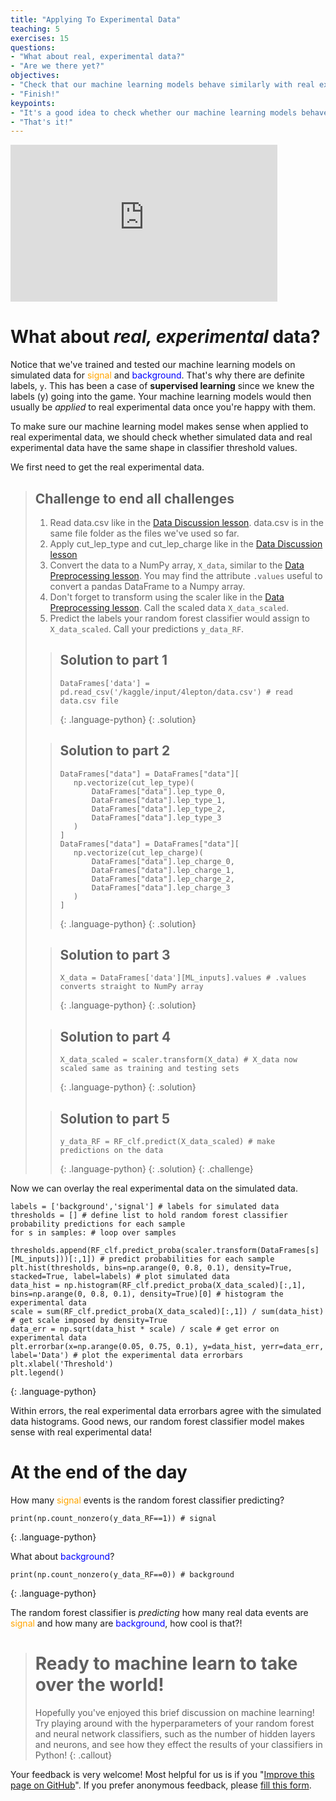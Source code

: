 ```yaml
---
title: "Applying To Experimental Data"
teaching: 5
exercises: 15
questions:
- "What about real, experimental data?"
- "Are we there yet?"
objectives:
- "Check that our machine learning models behave similarly with real experimental data."
- "Finish!"
keypoints:
- "It's a good idea to check whether our machine learning models behave well with real experimental data."
- "That's it!"
---
```


<iframe width="427" height="251" src="https://www.youtube.com/embed?v=pGkvG-Jls9E&list=PLKZ9c4ONm-VmHsMKImIDEMsZI1Vp0UY-Z&index=11&ab_channel=HEPSoftwareFoundation" frameborder="0" allow="accelerometer; autoplay; encrypted-media; gyroscope; picture-in-picture" allowfullscreen></iframe>

# What about *real, experimental* data?

Notice that we've trained and tested our machine learning models on simulated data for <span style="color:orange">signal</span> and <span style="color:blue">background</span>. That's why there are definite labels, `y`. This has been a case of **supervised learning** since we knew the labels (y) going into the game. Your machine learning models would then usually be *applied* to real experimental data once you're happy with them.

To make sure our machine learning model makes sense when applied to real experimental data, we should check whether simulated data and real experimental data have the same shape in classifier threshold values.

We first need to get the real experimental data.

> ## Challenge to end all challenges
> 1. Read data.csv like in the [Data Discussion lesson](https://hsf-training.github.io/hsf-training-ml-webpage/06-Data_Discussion/index.html). data.csv is in the same file folder as the files we've used so far.
> 2. Apply cut_lep_type and cut_lep_charge like in the [Data Discussion lesson](https://hsf-training.github.io/hsf-training-ml-webpage/06-Data_Discussion/index.html)
> 3. Convert the data to a NumPy array, `X_data`, similar to the [Data Preprocessing lesson](https://hsf-training.github.io/hsf-training-ml-webpage/07-Data_Preprocessing/index.html). You may find the attribute `.values` useful to convert a pandas DataFrame to a Numpy array.
> 4. Don't forget to transform using the scaler like in the [Data Preprocessing lesson](https://hsf-training.github.io/hsf-training-ml-webpage/07-Data_Preprocessing/index.html). Call the scaled data `X_data_scaled`.
> 5. Predict the labels your random forest classifier would assign to `X_data_scaled`. Call your predictions `y_data_RF`.
>
> > ## Solution to part 1
> > ~~~
> > DataFrames['data'] = pd.read_csv('/kaggle/input/4lepton/data.csv') # read data.csv file
> > ~~~
> > {: .language-python}
> {: .solution}
>
> > ## Solution to part 2
> > ~~~
> > DataFrames["data"] = DataFrames["data"][
> >    np.vectorize(cut_lep_type)(
> >        DataFrames["data"].lep_type_0,
> >        DataFrames["data"].lep_type_1,
> >        DataFrames["data"].lep_type_2,
> >        DataFrames["data"].lep_type_3
> >    )
> > ]
> > DataFrames["data"] = DataFrames["data"][
> >    np.vectorize(cut_lep_charge)(
> >        DataFrames["data"].lep_charge_0,
> >        DataFrames["data"].lep_charge_1,
> >        DataFrames["data"].lep_charge_2,
> >        DataFrames["data"].lep_charge_3
> >    )
> > ]
> > ~~~
> > {: .language-python}
> {: .solution}
>
> > ## Solution to part 3
> > ~~~
> > X_data = DataFrames['data'][ML_inputs].values # .values converts straight to NumPy array
> > ~~~
> > {: .language-python}
> {: .solution}
>
> > ## Solution to part 4
> > ~~~
> > X_data_scaled = scaler.transform(X_data) # X_data now scaled same as training and testing sets
> > ~~~
> > {: .language-python}
> {: .solution}
>
> > ## Solution to part 5
> > ~~~
> > y_data_RF = RF_clf.predict(X_data_scaled) # make predictions on the data
> > ~~~
> > {: .language-python}
> {: .solution}
{: .challenge}

Now we can overlay the real experimental data on the simulated data.

~~~
labels = ['background','signal'] # labels for simulated data
thresholds = [] # define list to hold random forest classifier probability predictions for each sample
for s in samples: # loop over samples
    thresholds.append(RF_clf.predict_proba(scaler.transform(DataFrames[s][ML_inputs]))[:,1]) # predict probabilities for each sample
plt.hist(thresholds, bins=np.arange(0, 0.8, 0.1), density=True, stacked=True, label=labels) # plot simulated data
data_hist = np.histogram(RF_clf.predict_proba(X_data_scaled)[:,1], bins=np.arange(0, 0.8, 0.1), density=True)[0] # histogram the experimental data
scale = sum(RF_clf.predict_proba(X_data_scaled)[:,1]) / sum(data_hist) # get scale imposed by density=True
data_err = np.sqrt(data_hist * scale) / scale # get error on experimental data
plt.errorbar(x=np.arange(0.05, 0.75, 0.1), y=data_hist, yerr=data_err, label='Data') # plot the experimental data errorbars
plt.xlabel('Threshold')
plt.legend()
~~~
{: .language-python}

Within errors, the real experimental data errorbars agree with the simulated data histograms. Good news, our random forest classifier model makes sense with real experimental data!

# At the end of the day

How many <span style="color:orange">signal</span> events is the random forest classifier predicting?

~~~
print(np.count_nonzero(y_data_RF==1)) # signal
~~~
{: .language-python}

What about <span style="color:blue">background</span>?

~~~
print(np.count_nonzero(y_data_RF==0)) # background
~~~
{: .language-python}

The random forest classifier is *predicting* how many real data events are <span style="color:orange">signal</span> and how many are <span style="color:blue">background</span>, how cool is that?!

> # Ready to machine learn to take over the world!
> Hopefully you've enjoyed this brief discussion on machine learning! Try playing around with the hyperparameters of your random forest and neural network classifiers, such as the number of hidden layers and neurons, and see how they effect the results of your classifiers in Python!
{: .callout}

Your feedback is very welcome! Most helpful for us is if you "[Improve this page on GitHub](https://github.com/hsf-training/hsf-training-ml-webpage/edit/gh-pages/_episodes/12-Experimental_Data.md)". If you prefer anonymous feedback, please [fill this form](https://forms.gle/XBeULpKXVHF8CKC17).
